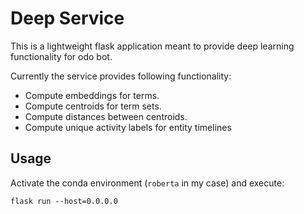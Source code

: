 # Deep Service

This is a lightweight flask application meant to provide deep learning functionality for odo bot. 

Currently the service provides following functionality:

* Compute embeddings for terms. 
* Compute centroids for term sets.
* Compute distances between centroids. 
* Compute unique activity labels for entity timelines

## Usage

Activate the conda environment (`roberta` in my case) and execute: 

`flask run --host=0.0.0.0`